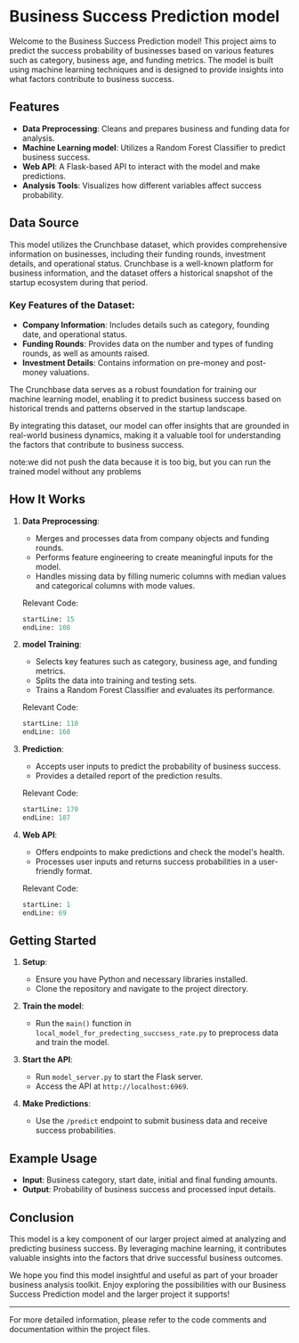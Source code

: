 # Business Success Prediction model

Welcome to the Business Success Prediction model! This project aims to predict the success probability of businesses based on various features such as category, business age, and funding metrics. The model is built using machine learning techniques and is designed to provide insights into what factors contribute to business success.

## Features

- **Data Preprocessing**: Cleans and prepares business and funding data for analysis.
- **Machine Learning model**: Utilizes a Random Forest Classifier to predict business success.
- **Web API**: A Flask-based API to interact with the model and make predictions.
- **Analysis Tools**: Visualizes how different variables affect success probability.
  
## Data Source

This model utilizes the Crunchbase dataset, which provides comprehensive information on businesses, including their funding rounds, investment details, and operational status. Crunchbase is a well-known platform for business information, and the dataset offers a historical snapshot of the startup ecosystem during that period.

### Key Features of the Dataset:
- **Company Information**: Includes details such as category, founding date, and operational status.
- **Funding Rounds**: Provides data on the number and types of funding rounds, as well as amounts raised.
- **Investment Details**: Contains information on pre-money and post-money valuations.

The Crunchbase data serves as a robust foundation for training our machine learning model, enabling it to predict business success based on historical trends and patterns observed in the startup landscape.

By integrating this dataset, our model can offer insights that are grounded in real-world business dynamics, making it a valuable tool for understanding the factors that contribute to business success.

note:we did not push the data because it is too big, but you can run the trained model without any problems

## How It Works

1. **Data Preprocessing**: 
   - Merges and processes data from company objects and funding rounds.
   - Performs feature engineering to create meaningful inputs for the model.
   - Handles missing data by filling numeric columns with median values and categorical columns with mode values.

   Relevant Code:
   ```python:local_model_for_predecting_succsess_rate.py
   startLine: 15
   endLine: 108
   ```

2. **model Training**:
   - Selects key features such as category, business age, and funding metrics.
   - Splits the data into training and testing sets.
   - Trains a Random Forest Classifier and evaluates its performance.

   Relevant Code:
   ```python:local_model_for_predecting_succsess_rate.py
   startLine: 110
   endLine: 168
   ```

3. **Prediction**:
   - Accepts user inputs to predict the probability of business success.
   - Provides a detailed report of the prediction results.

   Relevant Code:
   ```python:local_model_for_predecting_succsess_rate.py
   startLine: 170
   endLine: 187
   ```

4. **Web API**:
   - Offers endpoints to make predictions and check the model's health.
   - Processes user inputs and returns success probabilities in a user-friendly format.

   Relevant Code:
   ```python:model_server.py
   startLine: 1
   endLine: 69
   ```

## Getting Started

1. **Setup**:
   - Ensure you have Python and necessary libraries installed.
   - Clone the repository and navigate to the project directory.

2. **Train the model**:
   - Run the `main()` function in `local_model_for_predecting_succsess_rate.py` to preprocess data and train the model.

3. **Start the API**:
   - Run `model_server.py` to start the Flask server.
   - Access the API at `http://localhost:6969`.

4. **Make Predictions**:
   - Use the `/predict` endpoint to submit business data and receive success probabilities.

## Example Usage

- **Input**: Business category, start date, initial and final funding amounts.
- **Output**: Probability of business success and processed input details.

## Conclusion

This model is a key component of our larger project aimed at analyzing and predicting business success. By leveraging machine learning, it contributes valuable insights into the factors that drive successful business outcomes.

We hope you find this model insightful and useful as part of your broader business analysis toolkit. Enjoy exploring the possibilities with our Business Success Prediction model and the larger project it supports!

---

For more detailed information, please refer to the code comments and documentation within the project files.
